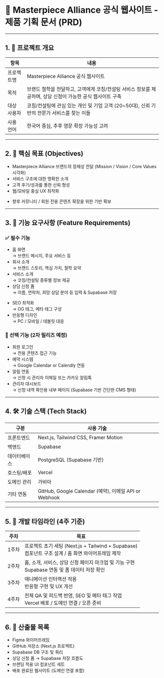 # 📄 Masterpiece Alliance 공식 웹사이트 - 제품 기획 문서 (PRD)

---

## 1. 📌 프로젝트 개요

| 항목 | 내용 |
|------|------|
| 프로젝트명 | Masterpiece Alliance 공식 웹사이트 |
| 목적 | 브랜드 철학을 전달하고, 고객에게 코칭/컨설팅 서비스 정보를 제공하며, 상담 신청이 가능한 공식 웹사이트 구축 |
| 대상 사용자 | 코칭/컨설팅에 관심 있는 개인 및 기업 고객 (20~50대), 신뢰 기반의 전문가 서비스를 찾는 이들 |
| 사용 언어 | 한국어 중심, 추후 영문 확장 가능성 고려 |

---

## 2. 🎯 핵심 목표 (Objectives)

- Masterpiece Alliance 브랜드의 정체성 전달 (Mission / Vision / Core Values 시각화)
- 서비스 구조에 대한 명확한 소개
- 고객 후기/성과를 통한 신뢰 형성
- 웹/모바일 중심 UX 최적화
<!-- - **온라인 상담 신청**의 간편화 -->
- 향후 커뮤니티 / 회원 전용 콘텐츠 확장을 위한 기반 확보

---

## 3. 🧱 기능 요구사항 (Feature Requirements)

### ✅ 필수 기능

- 홈 화면  
  → 브랜드 메시지, 주요 서비스 등
- 회사 소개  
  → 브랜드 스토리, 핵심 가치, 철학 요약
- 서비스 소개  
  → 코칭/컨설팅 종류별 정보 제공
- 상담 신청 폼  
  → 이름, 연락처, 희망 상담 분야 등 입력 & Supabase 저장
<!-- - 후기 페이지  
  → 실제 고객 후기 / Before & After / 슬라이드
- 블로그 (인사이트)  
  → 자기계발 관련 콘텐츠, 코칭 칼럼 등
- FAQ  
  → 자주 묻는 질문 정리 -->
- SEO 최적화  
  → OG 태그, 메타 태그 구성
- 반응형 디자인  
  → PC / 모바일 / 태블릿 대응

### 🔄 선택 기능 (2차 릴리즈 예정)

- 회원 로그인  
  → 전용 콘텐츠 접근 기능
- 예약 시스템  
  → Google Calendar or Calendly 연동
- 알림 연동  
  → 신청 시 관리자 이메일 또는 카카오 알림톡
- 관리자 대시보드  
  → 신청 내역 확인용 내부 페이지 (Supabase 기반 간단한 CMS 형태)

---

## 4. 🛠 기술 스택 (Tech Stack)

| 구분 | 사용 기술 |
|------|-----------|
| 프론트엔드 | Next.js, Tailwind CSS, Framer Motion |
| 백엔드 | Supabase |
| 데이터베이스 | PostgreSQL (Supabase 기반) |
| 호스팅/배포 | Vercel |
| 도메인 관리 | 가비아 |
| 기타 연동 | GitHub, Google Calendar (예약), 이메일 API or Webhook |

---

## 5. 📆 개발 타임라인 (4주 기준)

| 주차 | 목표 |
|------|------|
| 1주차 | 프로젝트 초기 세팅 (Next.js + Tailwind + Supabase)<br>컴포넌트 구조 설계 / 홈 화면 와이어프레임 제작 |
| 2주차 | 홈, 소개, 서비스, 상담 신청 페이지 마크업 및 기능 구현<br>Supabase 연동 및 폼 데이터 저장 확인 |
| 3주차 | 애니메이션 인터랙션 적용<br>반응형 구현 및 UX 개선 |
| 4주차 | 전체 QA 및 피드백 반영, SEO 및 메타 태그 작업<br>Vercel 배포 / 도메인 연결 / 오픈 준비 |

---

## 6. 📁 산출물 목록

- Figma 와이어프레임
- GitHub 저장소 (Next.js 프로젝트)
- Supabase DB 구조 및 쿼리
- 상담 신청 폼 → Supabase 저장 흐름도
- 브랜딩 적용 UI 컴포넌트 세트
- 배포 완료된 웹사이트 (도메인 연결 포함)